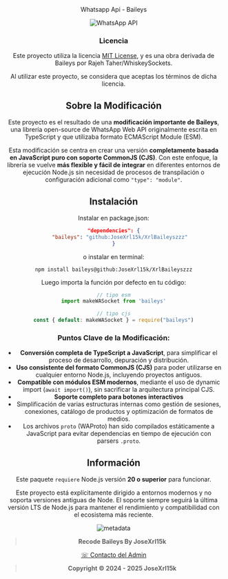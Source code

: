 <div align='center'>Whatsapp Api - Baileys</div>

<div align='center'>

![WhatsApp API](https://iili.io/Fw3Pw7e.jpg)

### Licencia

Este proyecto utiliza la licencia [MIT License](https://github.com/WhiskeySockets/Baileys?tab=readme-ov-file#license), y es una obra derivada de Baileys por Rajeh Taher/WhiskeySockets.

Al utilizar este proyecto, se considera que aceptas los términos de dicha licencia.

## Sobre la Modificación

Este proyecto es el resultado de una **modificación importante de Baileys**, una librería open-source de WhatsApp Web API originalmente escrita en TypeScript y que utilizaba formato ECMAScript Module (ESM).

Esta modificación se centra en crear una versión **completamente basada en JavaScript puro con soporte CommonJS (CJS)**. Con este enfoque, la librería se vuelve **más flexible y fácil de integrar** en diferentes entornos de ejecución Node.js sin necesidad de procesos de transpilación o configuración adicional como `"type": "module"`.

## Instalación

Instalar en package.json:
```json
"dependencies": {
    "baileys": "github:JoseXrl15k/XrlBaileyszzz"
}
```
o instalar en terminal:
```
npm install baileys@github:JoseXrl15k/XrlBaileyszzz
```

Luego importa la función por defecto en tu código:
```ts 
// tipo esm
import makeWASocket from 'baileys'
```

```js
// tipo cjs
const { default: makeWASocket } = require("baileys")
```

### Puntos Clave de la Modificación:

- **Conversión completa de TypeScript a JavaScript**, para simplificar el proceso de desarrollo, depuración y distribución.
- **Uso consistente del formato CommonJS (CJS)** para poder utilizarse en cualquier entorno Node.js, incluyendo proyectos antiguos.
- **Compatible con módulos ESM modernos**, mediante el uso de dynamic import (`await import()`), sin sacrificar la arquitectura principal CJS.
- **Soporte completo para botones interactivos**
- Simplificación de varias estructuras internas como gestión de sesiones, conexiones, catálogo de productos y optimización de formatos de medios.
- Los archivos `proto` (WAProto) han sido compilados estáticamente a JavaScript para evitar dependencias en tiempo de ejecución con parsers `.proto`.

## Información

Este paquete `requiere` Node.js versión **20 o superior** para funcionar.

Este proyecto está explícitamente dirigido a entornos modernos y no soporta versiones antiguas de Node. El soporte siempre seguirá la última versión LTS de Node.js para mantener el rendimiento y compatibilidad con el ecosistema más reciente.

![metadata](https://iili.io/Fw3Zp5P.jpg)

> **Recode Baileys By JoseXrl15k**

[☏ Contacto del Admin ](https://wa.me/51946509137)


> **Copyright © 2024 - 2025 JoseXrl15k**
